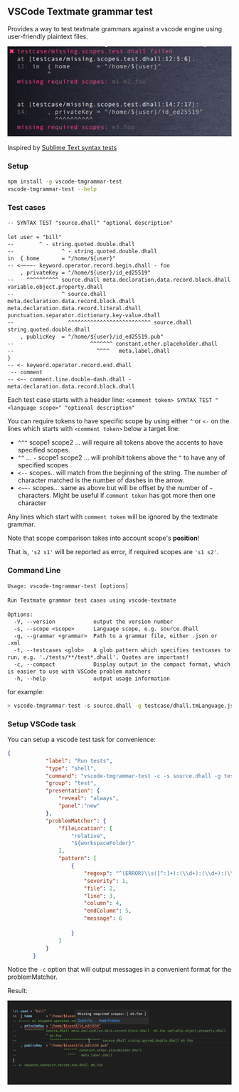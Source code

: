 ## VSCode Textmate grammar test

Provides a way to test textmate grammars against a vscode engine using user-friendly plaintext files.

![Failed test](images/test.failed.2.png?raw=true "missed some scopes")


Inspired by [Sublime Text syntax tests](https://www.sublimetext.com/docs/3/syntax.html#testing)

### Setup
```bash
npm install -g vscode-tmgrammar-test
vscode-tmgrammar-test --help
```
### Test cases

```dhall
-- SYNTAX TEST "source.dhall" "optional description"

let user = "bill" 
--        ^ - string.quoted.double.dhall 
--               ^ - string.quoted.double.dhall
in  { home       = "/home/${user}"
-- <~~~~- keyword.operator.record.begin.dhall - foo
    , privateKey = "/home/${user}/id_ed25519"
--    ^^^^^^^^^^ source.dhall meta.declaration.data.record.block.dhall  variable.object.property.dhall
--               ^ source.dhall meta.declaration.data.record.block.dhall meta.declaration.data.record.literal.dhall punctuation.separator.dictionary.key-value.dhall
--                 ^^^^^^^^^^^^^^^^^^^^^^^^^^ source.dhall string.quoted.double.dhall
    , publicKey  = "/home/${user}/id_ed25519.pub"
--                        ^^^^^^^ constant.other.placeholder.dhall
--                          ^^^^   meta.label.dhall   
}
-- <- keyword.operator.record.end.dhall
 -- comment
-- <~- comment.line.double-dash.dhall - meta.declaration.data.record.block.dhall
```

Each test case starts with a header line:
`<comment token> SYNTAX TEST "<language scope>" "optional description"`

You can require tokens to have specific scope by using either `^` or `<-` on the lines
which starts with `<comment token>` below a target line:
*    `^^^` scope1 scope2 ...  will require all tokens above the accents to have specified scopes.
*    `^^` ... `-` scope1 scope2 ... will prohibit tokens above the `^` to have any of specified scopes
*    `<--` scopes.. will match from the beginning of the string. The number of character matched is the number of dashes in the arrow.
*    `<~~-` scopes... same as above but will be offset by the number of `~` characters. Might be useful if `comment token` has got more then one character

Any lines which start with `comment token` will be ignored by the textmate grammar.

Note that scope comparison takes into account scope's **position**!

That is, `'s2 s1'` will be reported as error, if required scopes are `'s1 s2'`. 

### Command Line
```
Usage: vscode-tmgrammar-test [options]

Run Textmate grammar test cases using vscode-textmate

Options:
  -V, --version            output the version number
  -s, --scope <scope>      Language scope, e.g. source.dhall
  -g, --grammar <grammar>  Path to a grammar file, either .json or .xml
  -t, --testcases <glob>   A glob pattern which specifies testcases to run, e.g. './tests/**/test*.dhall'. Quotes are important!
  -c, --compact            Display output in the compact format, which is easier to use with VSCode problem matchers
  -h, --help               output usage information
```
  
for example:

```bash
> vscode-tmgrammar-test -s source.dhall -g testcase/dhall.tmLanguage.json -t '**/*.dhall'
```

### Setup VSCode task

You can setup a vscode test task for convenience:

```json
{
            "label": "Run tests",
            "type": "shell",
            "command": "vscode-tmgrammar-test -c -s source.dhall -g testcase/dhall.tmLanguage.json -t '**/*.dhall'",
            "group": "test",
            "presentation": {
                "reveal": "always",
                "panel":"new"
            },
            "problemMatcher": {
                "fileLocation": [
                    "relative",
                    "${workspaceFolder}"
                ],
                "pattern": [
                    {
                        "regexp": "^(ERROR)\\s([^:]+):(\\d+):(\\d+):(\\d+)\\s(.*)$",
                        "severity": 1,
                        "file": 2,
                        "line": 3,
                        "column": 4,
                        "endColumn": 5,
                        "message": 6
                        
                    }
                ]
            }
        }
```

Notice the `-c` option that will output messages in a convenient format for the problemMatcher.

Result:

![Error in the editor](images/error.in.editor.png?raw=true "Error in the editor")

